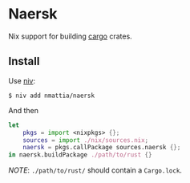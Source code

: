 # Naersk

Nix support for building [cargo] crates.

## Install

Use [niv]:

``` shell
$ niv add nmattia/naersk
```

And then

``` nix
let
    pkgs = import <nixpkgs> {};
    sources = import ./nix/sources.nix;
    naersk = pkgs.callPackage sources.naersk {};
in naersk.buildPackage ./path/to/rust {}
```

_NOTE_: `./path/to/rust/` should contain a `Cargo.lock`.


[cargo]: https://crates.io/
[niv]: https://github.com/nmattia/niv
